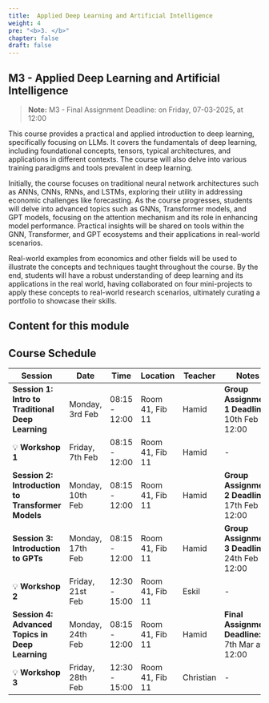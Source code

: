 ```yaml
---
title:  Applied Deep Learning and Artificial Intelligence
weight: 4
pre: "<b>3. </b>"
chapter: false
draft: false
---
```



## M3 - Applied Deep Learning and Artificial Intelligence
> **Note:** M3 - Final Assignment Deadline: on Friday, 07-03-2025, at 12:00


This course provides a practical and applied introduction to deep learning, specifically focusing on LLMs. It covers the fundamentals of deep learning, including foundational concepts, tensors, typical architectures, and applications in different contexts. The course will also delve into various training paradigms and tools prevalent in deep learning.

Initially, the course focuses on traditional neural network architectures such as ANNs, CNNs, RNNs, and LSTMs, exploring their utility in addressing economic challenges like forecasting. As the course progresses, students will delve into advanced topics such as GNNs, Transformer models, and GPT models, focusing on the attention mechanism and its role in enhancing model performance. Practical insights will be shared on tools within the GNN, Transformer, and GPT ecosystems and their applications in real-world scenarios.

Real-world examples from economics and other fields will be used to illustrate the concepts and techniques taught throughout the course. By the end, students will have a robust understanding of deep learning and its applications in the real world, having collaborated on four mini-projects to apply these concepts to real-world research scenarios, ultimately curating a portfolio to showcase their skills.

## Content for this module

## Course Schedule

| **Session** | **Date** | **Time** | **Location** | **Teacher** | **Notes** |
|------------|------------|------------|----------------|------------|----------------|
| **Session 1: Intro to Traditional Deep Learning** | Monday, 3rd Feb | 08:15 - 12:00 | Room 41, Fib 11 | Hamid | **Group Assignment 1 Deadline:** 10th Feb at 12:00 |
| 💡 **Workshop 1** | Friday, 7th Feb | 08:15 - 12:00 | Room 41, Fib 11 | Hamid | - |
| **Session 2: Introduction to Transformer Models** | Monday, 10th Feb | 08:15 - 12:00 | Room 41, Fib 11 | Hamid | **Group Assignment 2 Deadline:** 17th Feb at 12:00 |
| **Session 3: Introduction to GPTs** | Monday, 17th Feb | 08:15 - 12:00 | Room 41, Fib 11 | Hamid | **Group Assignment 3 Deadline:** 24th Feb at 12:00 |
| 💡 **Workshop 2** | Friday, 21st Feb | 12:30 - 15:00 | Room 41, Fib 11 | Eskil | - |
| **Session 4: Advanced Topics in Deep Learning** | Monday, 24th Feb | 08:15 - 12:00 | Room 41, Fib 11 | Hamid | **Final Assignment Deadline:** 7th Mar at 12:00 |
| 💡 **Workshop 3** | Friday, 28th Feb | 12:30 - 15:00 | Room 41, Fib 11 | Christian | - |


<!-- Session 1: Intro to Traditional Deep Learning
📅 Monday, 3rd of February | ⏰ 08.15-12.00 | 📍 Room 41, Fibigerstræde 11
👨‍🏫 Teacher: Hamid
📌 Group Assignment 1 Deadline: 10th of February at 12:00

💡 Exercise Workshop 1
📅 Friday, 7th of February | ⏰ 08.15-12.00 | 📍 Room 41, Fibigerstræde 11
👨‍🏫 Teacher: Hamid

Session 2: Introduction to Transformer Models
📅 Monday, 10th of February | ⏰ 08.15-12.00 | 📍 Room 41, Fibigerstræde 11
👨‍🏫 Teacher: Hamid
📌 Group Assignment 2 Deadline: 17th of February at 12:00

Session 3: Introduction to Generative Pre-trained Models (GPTs)
📅 Monday, 17th of February | ⏰ 08.15-12.00 | 📍 Room 41, Fibigerstræde 11
👨‍🏫 Teacher: Hamid
📌 Group Assignment 3 Deadline: 24th of February at 12:00

💡 Exercise Session 2
📅 Friday, 21st of February | ⏰ 12:30-15:00 | 📍 Room 41, Fibigerstræde 11
👨‍🏫 Teacher: Eskil 

Session 4: Advanced Topics in Deep Learning - Graph Neural Networks (GNNs)
📅 Monday, 24th of February | ⏰ 08.15-12.00 | 📍 Room 41, Fibigerstræde 11
👨‍🏫 Teacher: Hamid
📌 Final Assignment Deadline: Friday, 7th of March at 12:00

💡 Exercise Session 3
📅 Friday, 28th of February | ⏰ 12:30-15:00 | 📍 Room 41, Fibigerstræde 11
👨‍🏫 Teacher: Christian  -->


